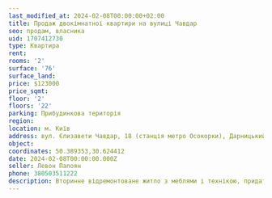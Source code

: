 ```yaml
---
last_modified_at: 2024-02-08T00:00:00+02:00
title: Продаж двокімнатної квартири на вулиці Чавдар
seo: продам, власника
uid: 1707412730
type: Квартира
rent:
rooms: '2'
surface: '76'
surface_land:
price: $123000
price_sqmt:
floor: '2'
floors: '22'
parking: Прибудинкова територія
region:
location: м. Київ
address: вул. Єлизавети Чавдар, 18 (станція метро Осокорки), Дарницький район
object:
coordinates: 50.389353,30.624412
date: 2024-02-08T00:00:00.000Z
seller: Левон Папоян
phone: 380503511222
description: Вторинне відремонтоване житло з меблями і технікою, придатне і готове для проживання
---
```

